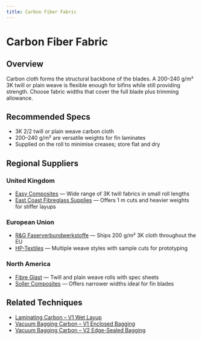 ```yaml
---
title: Carbon Fiber Fabric
---
```

# Carbon Fiber Fabric

## Overview
Carbon cloth forms the structural backbone of the blades. A 200–240 g/m² 3K twill or plain weave is flexible enough for bifins
while still providing strength. Choose fabric widths that cover the full blade plus trimming allowance.

## Recommended Specs
- 3K 2/2 twill or plain weave carbon cloth
- 200–240 g/m² are versatile weights for fin laminates
- Supplied on the roll to minimise creases; store flat and dry

## Regional Suppliers
### United Kingdom
- [Easy Composites](https://www.easycomposites.co.uk/200g-2-2-twill-carbon-fibre-cloth) — Wide range of 3K twill fabrics in small roll lengths
- [East Coast Fibreglass Supplies](https://eastcoastfibreglasssupplies.co.uk/) — Offers 1 m cuts and heavier weights for stiffer layups

### European Union
- [R&G Faserverbundwerkstoffe](https://shop1.r-g.de/en/art/193106) — Ships 200 g/m² 3K cloth throughout the EU
- [HP-Textiles](https://shop.hp-textiles.com/en/Carbon-Fabrics/) — Multiple weave styles with sample cuts for prototyping

### North America
- [Fibre Glast](https://www.fibreglast.com/product/Carbon_Fiber_Fabric_3K_2x2_Twill_5_7_oz_50_inch_#/Carbon_Fiber_Fabric) — Twill and plain weave rolls with spec sheets
- [Soller Composites](https://sollercomposites.com/) — Offers narrower widths ideal for fin blades

## Related Techniques
- [Laminating Carbon – V1 Wet Layup](../techniques/laminating-carbon/v1/wet-layup.md)
- [Vacuum Bagging Carbon – V1 Enclosed Bagging](../techniques/vacuum-bagging-carbon/v1/enclosed-bagging.md)
- [Vacuum Bagging Carbon – V2 Edge-Sealed Bagging](../techniques/vacuum-bagging-carbon/v2/edge-sealed-bagging.md)
